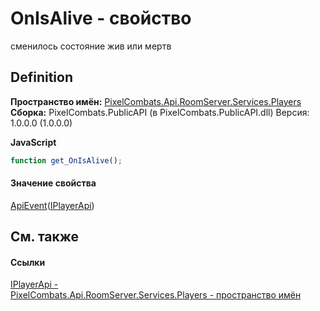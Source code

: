 # OnIsAlive - свойство


сменилось состояние жив или мертв



## Definition
**Пространство имён:** <a href="708e122f-41de-30e3-c143-1ccf02ad493a">PixelCombats.Api.RoomServer.Services.Players</a>  
**Сборка:** PixelCombats.PublicAPI (в PixelCombats.PublicAPI.dll) Версия: 1.0.0.0 (1.0.0.0)

**JavaScript**
``` JavaScript
function get_OnIsAlive();

```



#### Значение свойства
<a href="09cd41c4-e05d-d749-d641-73ffdf39afc5">ApiEvent</a>(<a href="daff9440-f4d4-79a2-3653-919bb66eae04">IPlayerApi</a>)

## См. также


#### Ссылки
<a href="daff9440-f4d4-79a2-3653-919bb66eae04">IPlayerApi - </a>  
<a href="708e122f-41de-30e3-c143-1ccf02ad493a">PixelCombats.Api.RoomServer.Services.Players - пространство имён</a>  
